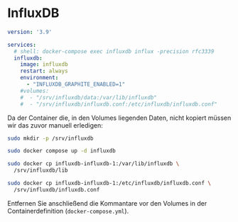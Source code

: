 # InfluxDB

```yaml
version: '3.9'

services:
  # shell: docker-compose exec influxdb influx -precision rfc3339
  influxdb:
    image: influxdb
    restart: always
    environment:
      - "INFLUXDB_GRAPHITE_ENABLED=1"
    #volumes:
    #  - "/srv/influxdb/data:/var/lib/influxdb"
    #  - "/srv/influxdb/influxdb.conf:/etc/influxdb/influxdb.conf"
```

Da der Container die, in den Volumes liegenden Daten, 
nicht kopiert müssen wir das zuvor manuell erledigen:
```sh
sudo mkdir -p /srv/influxdb

sudo docker compose up -d influxdb

sudo docker cp influxdb-influxdb-1:/var/lib/influxdb \
  /srv/influxdb/lib

sudo docker cp influxdb-influxdb-1:/etc/influxdb/influxdb.conf \
  /srv/influxdb/influxdb.conf
```

Entfernen Sie anschließend die Kommantare vor den 
Volumes in der Containerdefinition (`docker-compose.yml`).
